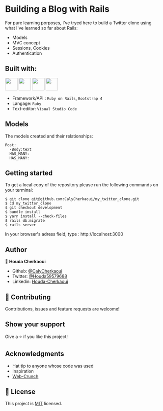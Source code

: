 # Building a Blog with Rails

For pure learning porposes, I've tryed here to build a Twitter clone using what I've learned so far about Rails:
  - Models
  - MVC concept
  - Sessions, Cookies
  - Authentication

## Built with:

<a href="#" target="_blank"><img height="40" src="https://www.vectorlogo.zone/logos/ruby-lang/ruby-lang-horizontal.svg"></a>
<a href="#" target="_blank"><img height="40" src="https://www.vectorlogo.zone/logos/git-scm/git-scm-ar21.svg"></a>
<a href="#" target="_blank"><img height="40" src="https://www.vectorlogo.zone/logos/getbootstrap/getbootstrap-icon.svg"></a>
<a href="#" target="_blank"><img height="40" src="https://www.vectorlogo.zone/logos/w3_html5/w3_html5-ar21.svg"></a>

- Framework/API : ``Ruby on Rails``, ``Bootstrap 4``
- Langage: ``Ruby``
- Text-editor: ``Visual Studio Code``


## Models

The models created and their relationships:
```
Post:
  -Body:text
  HAS_MANY:
  HAS_MANY:
```

## Getting started

To get a local copy of the repository please run the following commands on your terminal:

```
$ git clone git@github.com:CalyCherkaoui/my_twitter_clone.git
$ cd my_twitter_clone
$ git checkout development
$ bundle install
$ yarn install --check-files
$ rails db:migrate
$ rails server
```
In your browser's adress field, type : http://localhost:3000

## Author

👤 **Houda Cherkaoui**

- Github: [@CalyCherkaoui](https://github.com/CalyCherkaoui)
- Twitter: [@Houda59579688](https://twitter.com/Houda59579688)
- Linkedin: [Houda-Cherkaoui](https://www.linkedin.com/in/houda-cherkaoui-64106395/)


## 🤝 Contributing

Contributions, issues and feature requests are welcome!

## Show your support

Give a ⭐️ if you like this project!

## Acknowledgments

- Hat tip to anyone whose code was used
- Inspiration
- [ Web-Crunch](https://www.youtube.com/watch?time_continue=1&v=5gUysPm64a4&feature=emb_logo) 

## 📝 License

This project is [MIT]() licensed.